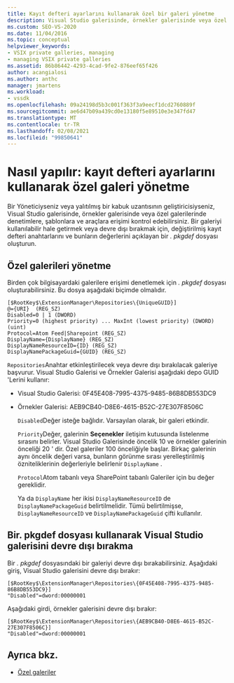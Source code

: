 ```yaml
---
title: Kayıt defteri ayarlarını kullanarak özel bir galeri yönetme
description: Visual Studio galerisinde, örnekler galerisinde veya özel galerilerinde denetimlere, şablonlara ve araçlara erişimi nasıl denetleyeceğinizi öğrenin.
ms.custom: SEO-VS-2020
ms.date: 11/04/2016
ms.topic: conceptual
helpviewer_keywords:
- VSIX private galleries, managing
- managing VSIX private galleries
ms.assetid: 86b86442-4293-4cad-9fe2-876eef65f426
author: acangialosi
ms.author: anthc
manager: jmartens
ms.workload:
- vssdk
ms.openlocfilehash: 09a24198d5b3c001f363f3a9eecf1dcd2760889f
ms.sourcegitcommit: ae6d47b09a439cd0e13180f5e89510e3e347fd47
ms.translationtype: MT
ms.contentlocale: tr-TR
ms.lasthandoff: 02/08/2021
ms.locfileid: "99850641"
---
```

# <a name="how-to-manage-a-private-gallery-by-using-registry-settings"></a>Nasıl yapılır: kayıt defteri ayarlarını kullanarak özel galeri yönetme
Bir Yöneticiyseniz veya yalıtılmış bir kabuk uzantısının geliştiricisiyseniz, Visual Studio galerisinde, örnekler galerisinde veya özel galerilerinde denetimlere, şablonlara ve araçlara erişimi kontrol edebilirsiniz. Bir galeriyi kullanılabilir hale getirmek veya devre dışı bırakmak için, değiştirilmiş kayıt defteri anahtarlarını ve bunların değerlerini açıklayan bir *. pkgdef* dosyası oluşturun.

## <a name="manage-private-galleries"></a>Özel galerileri yönetme
 Birden çok bilgisayardaki galerilere erişimi denetlemek için *. pkgdef* dosyası oluşturabilirsiniz. Bu dosya aşağıdaki biçimde olmalıdır.

```
[$RootKey$\ExtensionManager\Repositories\{UniqueGUID}]
@={URI}  (REG_SZ)
Disabled=0 | 1 (DWORD)
Priority=0 (highest priority) ... MaxInt (lowest priority) (DWORD) (uint)
Protocol=Atom Feed|Sharepoint (REG_SZ)
DisplayName={DisplayName} (REG_SZ)
DisplayNameResourceID={ID} (REG_SZ)
DisplayNamePackageGuid={GUID} (REG_SZ)

```

 `Repositories`Anahtar etkinleştirilecek veya devre dışı bırakılacak galeriye başvurur. Visual Studio Galerisi ve Örnekler Galerisi aşağıdaki depo GUID 'Lerini kullanır:

- Visual Studio Galerisi: 0F45E408-7995-4375-9485-86B8DB553DC9

- Örnekler Galerisi: AEB9CB40-D8E6-4615-B52C-27E307F8506C

  `Disabled`Değer isteğe bağlıdır. Varsayılan olarak, bir galeri etkindir.

  `Priority`Değer, galerinin **Seçenekler** iletişim kutusunda listelenme sırasını belirler. Visual Studio Galerisinde öncelik 10 ve örnekler galerinin önceliği 20 ' dir. Özel galeriler 100 önceliğiyle başlar. Birkaç galerinin aynı öncelik değeri varsa, bunların görünme sırası yerelleştirilmiş özniteliklerinin değerleriyle belirlenir `DisplayName` .

  `Protocol`Atom tabanlı veya SharePoint tabanlı Galeriler için bu değer gereklidir.

  Ya da `DisplayName` her ikisi `DisplayNameResourceID` de `DisplayNamePackageGuid` belirtilmelidir. Tümü belirtilmişse, `DisplayNameResourceID` ve `DisplayNamePackageGuid` çifti kullanılır.

## <a name="disable-the-visual-studio-gallery-using-a-pkgdef-file"></a>Bir. pkgdef dosyası kullanarak Visual Studio galerisini devre dışı bırakma
 Bir *. pkgdef* dosyasındaki bir galeriyi devre dışı bırakabilirsiniz. Aşağıdaki giriş, Visual Studio galerisini devre dışı bırakır:

```
[$RootKey$\ExtensionManager\Repositories\{0F45E408-7995-4375-9485-86B8DB553DC9}]
"Disabled"=dword:00000001

```

 Aşağıdaki girdi, örnekler galerisini devre dışı bırakır:

```
[$RootKey$\ExtensionManager\Repositories\{AEB9CB40-D8E6-4615-B52C-27E307F8506C}]
"Disabled"=dword:00000001

```

## <a name="see-also"></a>Ayrıca bkz.
- [Özel galeriler](../extensibility/private-galleries.md)
